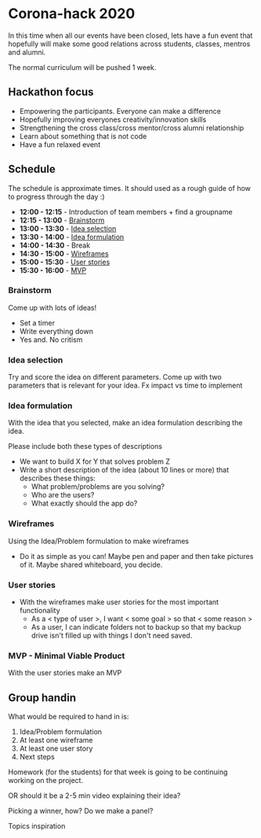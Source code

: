 # Corona-hack 2020

In this time when all our events have been closed, lets have a fun event that hopefully will make some good relations across students, classes, mentros and alumni. 

The normal curriculum will be pushed 1 week.

## Hackathon focus
- Empowering the participants. Everyone can make a difference
- Hopefully improving everyones creativity/innovation skills
- Strengthening the cross class/cross mentor/cross alumni relationship
- Learn about something that is not code
- Have a fun relaxed event

## Schedule
The schedule is approximate times. It should used as a rough guide of how to progress through the day :) 

- **12:00 - 12:15** - Introduction of team members + find a groupname 
- **12:15 - 13:00** - [Brainstorm](#brainstorm)
- **13:00 - 13:30** - [Idea selection](#idea-selection)
- **13:30 - 14:00** - [Idea formulation](#idea-formulation)
- **14:00 - 14:30** - Break
- **14:30 - 15:00** - [Wireframes](#wireframes)
- **15:00 - 15:30** - [User stories](#user-stories)
- **15:30 - 16:00** - [MVP](#mvp-minimal-viable-product)


### Brainstorm
Come up with lots of ideas!
  - Set a timer
  - Write everything down
  - Yes and. No critism

### Idea selection
Try and score the idea on different parameters. Come up with two parameters that is relevant for your idea. Fx impact vs time to implement

### Idea formulation
With the idea that you selected, make an idea formulation describing the idea.

Please include both these types of descriptions
  - We want to build X for Y that solves problem Z
  - Write a short description of the idea (about 10 lines or more) that describes these things:
    - What problem/problems are you solving?
    - Who are the users?
    - What exactly should the app do?

### Wireframes
Using the Idea/Problem formulation to make wireframes 
  - Do it as simple as you can! Maybe pen and paper and then take pictures of it. Maybe shared whiteboard, you decide. 

### User stories
- With the wireframes make user stories for the most important functionality 
  - As a < type of user >, I want < some goal > so that < some reason >
  - As a user, I can indicate folders not to backup so that my backup drive isn't filled up with things I don't need saved.

### MVP - Minimal Viable Product
With the user stories make an MVP

## Group handin
What would be required to hand in is:
1. Idea/Problem formulation
2. At least one wireframe
3. At least one user story
4. Next steps

Homework (for the students) for that week is going to be continuing working on the project.


OR should it be a 2-5 min video explaining their idea?

Picking a winner, how? Do we make a panel?


Topics inspiration

